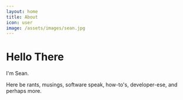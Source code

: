```yaml
---
layout: home
title: About
icon: user
image: /assets/images/sean.jpg
---
```


# Hello There
<!-- Dynamic language change, as if someone were typing -->

I'm Sean.

Here be rants, musings, software speak, how-to's, developer-ese, and perhaps more.
